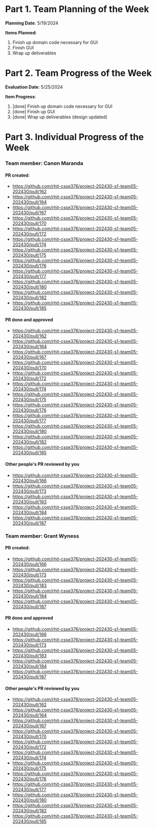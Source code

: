 # Part 1. Team Planning of the Week
**Planning Date**: 5/19/2024

**Items Planned**:
1. Finish up domain code necessary for GUI
2. Finish GUI
3. Wrap up deliverables

# Part 2. Team Progress of the Week
**Evaluation Date**: 5/25/2024

**Item Progress**:
1. [done] Finish up domain code necessary for GUI
2. [done] Finish up GUI
3. [done] Wrap up deliverables (design updated)

# Part 3. Individual Progress of the Week
### Team member: Canon Maranda
#### PR created:
- https://github.com/rhit-csse376/project-202430-s1-team05-202430/pull/162
- https://github.com/rhit-csse376/project-202430-s1-team05-202430/pull/164
- https://github.com/rhit-csse376/project-202430-s1-team05-202430/pull/167
- https://github.com/rhit-csse376/project-202430-s1-team05-202430/pull/170
- https://github.com/rhit-csse376/project-202430-s1-team05-202430/pull/172
- https://github.com/rhit-csse376/project-202430-s1-team05-202430/pull/174
- https://github.com/rhit-csse376/project-202430-s1-team05-202430/pull/175
- https://github.com/rhit-csse376/project-202430-s1-team05-202430/pull/176
- https://github.com/rhit-csse376/project-202430-s1-team05-202430/pull/177
- https://github.com/rhit-csse376/project-202430-s1-team05-202430/pull/180
- https://github.com/rhit-csse376/project-202430-s1-team05-202430/pull/182
- https://github.com/rhit-csse376/project-202430-s1-team05-202430/pull/185

#### PR done and approved
- https://github.com/rhit-csse376/project-202430-s1-team05-202430/pull/162
- https://github.com/rhit-csse376/project-202430-s1-team05-202430/pull/164
- https://github.com/rhit-csse376/project-202430-s1-team05-202430/pull/167
- https://github.com/rhit-csse376/project-202430-s1-team05-202430/pull/170
- https://github.com/rhit-csse376/project-202430-s1-team05-202430/pull/172
- https://github.com/rhit-csse376/project-202430-s1-team05-202430/pull/174
- https://github.com/rhit-csse376/project-202430-s1-team05-202430/pull/175
- https://github.com/rhit-csse376/project-202430-s1-team05-202430/pull/176
- https://github.com/rhit-csse376/project-202430-s1-team05-202430/pull/177
- https://github.com/rhit-csse376/project-202430-s1-team05-202430/pull/180
- https://github.com/rhit-csse376/project-202430-s1-team05-202430/pull/182
- https://github.com/rhit-csse376/project-202430-s1-team05-202430/pull/185

#### Other people's PR reviewed by you
- https://github.com/rhit-csse376/project-202430-s1-team05-202430/pull/166
- https://github.com/rhit-csse376/project-202430-s1-team05-202430/pull/173
- https://github.com/rhit-csse376/project-202430-s1-team05-202430/pull/183
- https://github.com/rhit-csse376/project-202430-s1-team05-202430/pull/184
- https://github.com/rhit-csse376/project-202430-s1-team05-202430/pull/187

### Team member: Grant Wyness
#### PR created:
- https://github.com/rhit-csse376/project-202430-s1-team05-202430/pull/166
- https://github.com/rhit-csse376/project-202430-s1-team05-202430/pull/173
- https://github.com/rhit-csse376/project-202430-s1-team05-202430/pull/183
- https://github.com/rhit-csse376/project-202430-s1-team05-202430/pull/184
- https://github.com/rhit-csse376/project-202430-s1-team05-202430/pull/187

#### PR done and approved
- https://github.com/rhit-csse376/project-202430-s1-team05-202430/pull/166
- https://github.com/rhit-csse376/project-202430-s1-team05-202430/pull/173
- https://github.com/rhit-csse376/project-202430-s1-team05-202430/pull/183
- https://github.com/rhit-csse376/project-202430-s1-team05-202430/pull/184
- https://github.com/rhit-csse376/project-202430-s1-team05-202430/pull/187

#### Other people's PR reviewed by you
- https://github.com/rhit-csse376/project-202430-s1-team05-202430/pull/162
- https://github.com/rhit-csse376/project-202430-s1-team05-202430/pull/164
- https://github.com/rhit-csse376/project-202430-s1-team05-202430/pull/167
- https://github.com/rhit-csse376/project-202430-s1-team05-202430/pull/170
- https://github.com/rhit-csse376/project-202430-s1-team05-202430/pull/172
- https://github.com/rhit-csse376/project-202430-s1-team05-202430/pull/174
- https://github.com/rhit-csse376/project-202430-s1-team05-202430/pull/175
- https://github.com/rhit-csse376/project-202430-s1-team05-202430/pull/176
- https://github.com/rhit-csse376/project-202430-s1-team05-202430/pull/177
- https://github.com/rhit-csse376/project-202430-s1-team05-202430/pull/180
- https://github.com/rhit-csse376/project-202430-s1-team05-202430/pull/182
- https://github.com/rhit-csse376/project-202430-s1-team05-202430/pull/185
